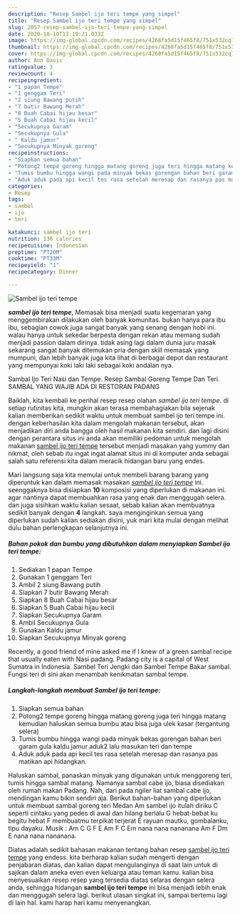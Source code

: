 ```yaml
---
description: "Resep Sambel ijo teri tempe yang simpel"
title: "Resep Sambel ijo teri tempe yang simpel"
slug: 2057-resep-sambel-ijo-teri-tempe-yang-simpel
date: 2020-10-10T13:19:21.033Z
image: https://img-global.cpcdn.com/recipes/4268fa5d15f465f8/751x532cq70/sambel-ijo-teri-tempe-foto-resep-utama.jpg
thumbnail: https://img-global.cpcdn.com/recipes/4268fa5d15f465f8/751x532cq70/sambel-ijo-teri-tempe-foto-resep-utama.jpg
cover: https://img-global.cpcdn.com/recipes/4268fa5d15f465f8/751x532cq70/sambel-ijo-teri-tempe-foto-resep-utama.jpg
author: Ann Davis
ratingvalue: 3
reviewcount: 4
recipeingredient:
- "1 papan Tempe"
- "1 genggam Teri"
- "2 siung Bawang putih"
- "7 butir Bawang Merah"
- "8 Buah Cabai hijau besar"
- "5 Buah Cabai hijau kecil"
- "Secukupnya Garam"
- "Secukupnya Gula"
- " Kaldu jamur"
- "Secukupnya Minyak goreng"
recipeinstructions:
- "Siapkan semua bahan"
- "Potong2 tempe goreng hingga matang goreng juga teri hingga matang kemudian haluskan semua bumbu atau bisa juga ulek kasar (tergantung selera)"
- "Tumis bumbu hingga wangi pada minyak bekas gorengan bahan beri garam gula kaldu jamur aduk2 lalu masukan teri dan tempe"
- "Aduk aduk pada api kecil tes rasa setelah meresap dan rasanya pas matikan api hidangkan."
categories:
- Resep
tags:
- sambel
- ijo
- teri

katakunci: sambel ijo teri 
nutrition: 136 calories
recipecuisine: Indonesian
preptime: "PT20M"
cooktime: "PT33M"
recipeyield: "1"
recipecategory: Dinner

---
```



![Sambel ijo teri tempe](https://img-global.cpcdn.com/recipes/4268fa5d15f465f8/751x532cq70/sambel-ijo-teri-tempe-foto-resep-utama.jpg)

<b><i>sambel ijo teri tempe</i></b>, Memasak bisa menjadi suatu kegemaran yang menggembirakan dilakukan oleh banyak komunitas. bukan hanya para ibu ibu, sebagian cowok juga sangat banyak yang senang dengan hobi ini. walau hanya untuk sekedar berpesta dengan rekan atau memang sudah menjadi passion dalam dirinya. tidak asing lagi dalam dunia juru masak sekarang sangat banyak ditemukan pria dengan skill memasak yang mumpuni, dan lebih banyak juga kita lihat di berbagai depot dan restaurant yang mempunyai koki laki laki sebagai koki andalan nya.

Sambal Ijo Teri Nasi dan Tempe. Resep Sambal Goreng Tempe Dan Teri. SAMBAL YANG WAJIB ADA DI RESTORAN PADANG

Baiklah, kita kembali ke perihal resep resep olahan <i>sambel ijo teri tempe</i>. di setiap rutinitas kita, mungkin akan terasa membahagiakan bila sejenak kalian memberikan sedikit waktu untuk membuat sambel ijo teri tempe ini. dengan keberhasilan kita dalam mengolah makanan tersebut, akan menjadikan diri anda bangga oleh hasil makanan kita sendiri. dan lagi disini dengan perantara situs ini anda akan memiliki pedoman untuk mengolah makanan <u>sambel ijo teri tempe</u> tersebut menjadi masakan yang yummy dan nikmat, oleh sebab itu ingat ingat alamat situs ini di komputer anda sebagai salah satu referensi kita dalam meracik hidangan baru yang endes.


Mari langsung saja kita memulai untuk membeli barang barang yang diperuntuk kan dalam memasak masakan <u><i>sambel ijo teri tempe</i></u> ini. seenggaknya bisa disiapkan <b>10</b> komposisi yang diperlukan di makanan ini. agar nantinya dapat membuahkan rasa yang enak dan menggugah selera. dan juga sisihkan waktu kalian sesaat, sebab kalian akan membuatnya sedikit banyak dengan <b>4</b> langkah. saya menginginkan semua yang diperlukan sudah kalian sediakan disini, yuk mari kita mulai dengan melihat dulu bahan perlengkapan selanjutnya ini.

<!--inarticleads1-->

##### Bahan pokok dan bumbu yang dibutuhkan dalam menyiapkan Sambel ijo teri tempe:

1. Sediakan 1 papan Tempe
1. Gunakan 1 genggam Teri
1. Ambil 2 siung Bawang putih
1. Siapkan 7 butir Bawang Merah
1. Siapkan 8 Buah Cabai hijau besar
1. Siapkan 5 Buah Cabai hijau kecil
1. Siapkan Secukupnya Garam
1. Ambil Secukupnya Gula
1. Gunakan  Kaldu jamur
1. Siapkan Secukupnya Minyak goreng


Recently, a good friend of mine asked me if I knew of a green sambal recipe that usually eaten with Nasi padang. Padang city is a capital of West Sumatra in Indonesia. Sambel Teri Jengki dan Sambel Tempe Bakar sambal. Fungsi teri di sini akan menambah kenikmatan sambal tempe. 

<!--inarticleads2-->

##### Langkah-langkah membuat Sambel ijo teri tempe:

1. Siapkan semua bahan
1. Potong2 tempe goreng hingga matang goreng juga teri hingga matang kemudian haluskan semua bumbu atau bisa juga ulek kasar (tergantung selera)
1. Tumis bumbu hingga wangi pada minyak bekas gorengan bahan beri garam gula kaldu jamur aduk2 lalu masukan teri dan tempe
1. Aduk aduk pada api kecil tes rasa setelah meresap dan rasanya pas matikan api hidangkan.


Haluskan sambal, panaskan minyak yang digunakan untuk menggoreng teri, tumis hingga sambal matang. Namanya sambal cabe ijo, biasa disediakan oleh rumah makan Padang. Nah, dari pada ngiler liat sambal cabe ijo, mendingan kamu bikin sendiri aja. Berikut bahan-bahan yang diperlukan untuk membuat sambal goreng teri Medan Am sambel ijo itulah diriku C seperti cintaku yang pedes di awal dan hilang berlalu G hebat-bebat ku begitu hebat F membuatmu terpikat terjerat E rayuan mautku, gombalanku, tipu dayaku. Musik : Am C G F E Am F C Em nana nana nananana Am F Dm E nana nana nananana. 

Diatas adalah sedikit bahasan makanan tentang bahan resep <u>sambel ijo teri tempe</u> yang endess. kita berharap kalian sudah mengerti dengan penjabaran diatas, dan kalian dapat mengulanginya di saat lain untuk di sajikan dalam aneka even even keluarga atau teman kamu. kalian bisa menyesuaikan resep resep yang tersedia diatas selaras dengan selera anda, sehingga hidangan <b>sambel ijo teri tempe</b> ini bisa menjadi lebih enak dan menggugah selera lagi. berikut ulasan singkat ini, sampai bertemu lagi di lain hal. kami harap hari kamu menyenangkan.
